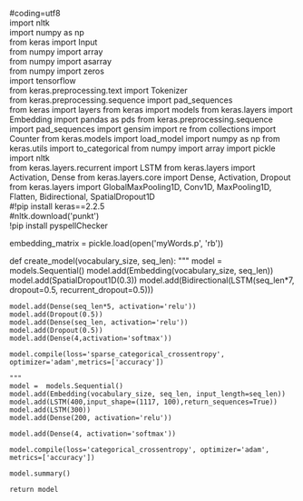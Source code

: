  #coding=utf8  
import nltk  
import numpy as np  
from keras import Input  
from numpy import array  
from numpy import asarray  
from numpy import zeros  
import tensorflow  
from keras.preprocessing.text import Tokenizer  
from keras.preprocessing.sequence import pad_sequences  
from keras import layers
from keras import models
from keras.layers import Embedding
import pandas as pds
from keras.preprocessing.sequence import pad_sequences
import gensim
import re
from collections import Counter
from keras.models import load_model
import  numpy as np
from keras.utils import to_categorical
from numpy import array
import pickle
import nltk  
from keras.layers.recurrent import LSTM
from keras.layers import Activation, Dense
from keras.layers.core import Dense, Activation, Dropout
from keras.layers import GlobalMaxPooling1D, Conv1D, MaxPooling1D, Flatten, Bidirectional, SpatialDropout1D  
#!pip install keras==2.2.5  
#nltk.download('punkt')  
!pip install pyspellChecker 

embedding_matrix = pickle.load(open('myWords.p', 'rb'))  


def create_model(vocabulary_size, seq_len):
    """
    model = models.Sequential()
    model.add(Embedding(vocabulary_size,
                        seq_len))
    model.add(SpatialDropout1D(0.3))
    model.add(Bidirectional(LSTM(seq_len*7, dropout=0.5, recurrent_dropout=0.5)))
    
    model.add(Dense(seq_len*5, activation='relu'))
    model.add(Dropout(0.5))
    model.add(Dense(seq_len, activation='relu'))
    model.add(Dropout(0.5))
    model.add(Dense(4,activation='softmax'))
    
    model.compile(loss='sparse_categorical_crossentropy', optimizer='adam',metrics=['accuracy'])
    
    """
    model =  models.Sequential()
    model.add(Embedding(vocabulary_size, seq_len, input_length=seq_len))
    model.add(LSTM(400,input_shape=(1117, 100),return_sequences=True))
    model.add(LSTM(300))
    model.add(Dense(200, activation='relu'))

    model.add(Dense(4, activation='softmax'))

    model.compile(loss='categorical_crossentropy', optimizer='adam', metrics=['accuracy'])
    
    model.summary()

    return model  
    
    




